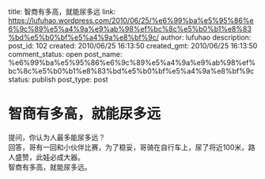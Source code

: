 title: 智商有多高，就能尿多远
link: https://lufuhao.wordpress.com/2010/06/25/%e6%99%ba%e5%95%86%e6%9c%89%e5%a4%9a%e9%ab%98%ef%bc%8c%e5%b0%b1%e8%83%bd%e5%b0%bf%e5%a4%9a%e8%bf%9c/
author: lufuhao
description: 
post_id: 102
created: 2010/06/25 16:13:50
created_gmt: 2010/06/25 16:13:50
comment_status: open
post_name: %e6%99%ba%e5%95%86%e6%9c%89%e5%a4%9a%e9%ab%98%ef%bc%8c%e5%b0%b1%e8%83%bd%e5%b0%bf%e5%a4%9a%e8%bf%9c
status: publish
post_type: post

# 智商有多高，就能尿多远

提问，你认为人最多能尿多远？   
回答，哥有一回和小伙伴比赛，为了稳妥，哥骑在自行车上，尿了将近100米，路人盛赞，此娃必成大器。   
智商有多高，就能尿多远。